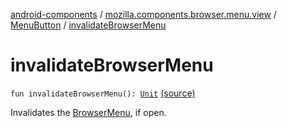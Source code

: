 [android-components](../../index.md) / [mozilla.components.browser.menu.view](../index.md) / [MenuButton](index.md) / [invalidateBrowserMenu](./invalidate-browser-menu.md)

# invalidateBrowserMenu

`fun invalidateBrowserMenu(): `[`Unit`](https://kotlinlang.org/api/latest/jvm/stdlib/kotlin/-unit/index.html) [(source)](https://github.com/mozilla-mobile/android-components/blob/master/components/browser/menu/src/main/java/mozilla/components/browser/menu/view/MenuButton.kt#L204)

Invalidates the [BrowserMenu](../../mozilla.components.browser.menu/-browser-menu/index.md), if open.

